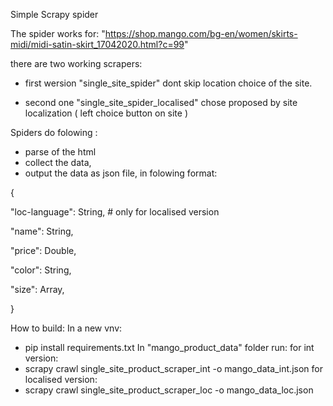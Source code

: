 Simple Scrapy spider

The spider works for:
"https://shop.mango.com/bg-en/women/skirts-midi/midi-satin-skirt_17042020.html?c=99"

there are two working scrapers:
- first wersion "single_site_spider" dont skip location choice of the site.

- second one "single_site_spider_localised" chose proposed by site localization ( left choice button on site )

Spiders do folowing :
- parse of the html
- collect the data,
- output the data as json file, in folowing format:

{

"loc-language": String,      # only for localised version

"name": String,

"price": Double,

"color": String,

"size": Array,

}

How to build:
In a new vnv:
- pip install requirements.txt
In  "mango_product_data" folder run:
for int version:
-  scrapy crawl single_site_product_scraper_int -o mango_data_int.json
for localised version:
- scrapy crawl single_site_product_scraper_loc -o mango_data_loc.json
